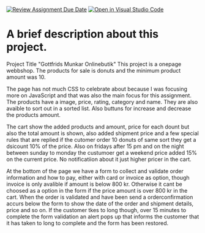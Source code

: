 [![Review Assignment Due Date](https://classroom.github.com/assets/deadline-readme-button-22041afd0340ce965d47ae6ef1cefeee28c7c493a6346c4f15d667ab976d596c.svg)](https://classroom.github.com/a/P54kDXVP)
[![Open in Visual Studio Code](https://classroom.github.com/assets/open-in-vscode-2e0aaae1b6195c2367325f4f02e2d04e9abb55f0b24a779b69b11b9e10269abc.svg)](https://classroom.github.com/online_ide?assignment_repo_id=17085808&assignment_repo_type=AssignmentRepo)
# A brief description about this project.
Project Title "Gottfrids Munkar Onlinebutik"
This project is a onepage webbshop. The products for sale is donuts and the minimum product amount was 10. 

The page has not much CSS to celebrate about because I was focusing more on JavaScript and that was also the main focus for this assignment. 
The products have a image, price, rating, category and name. They are also avaible to sort out in a sorted list. Also buttuns for increase and decrease the products amount.

The cart show the added products and amount, price for each dount but also the total amount is shown, also added shipment price and a few special rules that are replied if
the cutomer order 10 donuts of same sort they get a dsicount 10% of the price. Also on fridays after 15 pm and on the night between sunday to monday the custumoer get a weekend price
added 15% on the current price. No notificatiion about it just higher pricer in the cart. 

At the bottom of the page we have a form to collect and validate order information and how to pay, either with card or invoice as option, though invoice is only avalible if amount is below
800 kr. Otherwise it cant be choosed as a option in the form if the price amount is over 800 kr in the cart. When the order is validated and have been send a orderconfirmation accurs below
the form to show the date of the order and shipment details, price and so on. If the customer tkes to long though, over 15 minutes to complete the form validation an alert pops up that informs
the customer that it has taken to long to complete and the form has been restored. 
